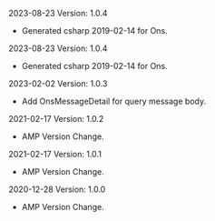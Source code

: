 2023-08-23 Version: 1.0.4
- Generated csharp 2019-02-14 for Ons.

2023-08-23 Version: 1.0.4
- Generated csharp 2019-02-14 for Ons.

2023-02-02 Version: 1.0.3
- Add OnsMessageDetail for query message body.

2021-02-17 Version: 1.0.2
- AMP Version Change.

2021-02-17 Version: 1.0.1
- AMP Version Change.

2020-12-28 Version: 1.0.0
- AMP Version Change.

